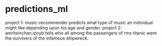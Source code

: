 # predictions_ml
project 1: music-recommender predicts what type of music an individual might like depending upon his age and gender.
project 2: amritsinchan.ipnyb tells who all among the passengers of rms titanic were the survivers of the infamous shipwreck.
